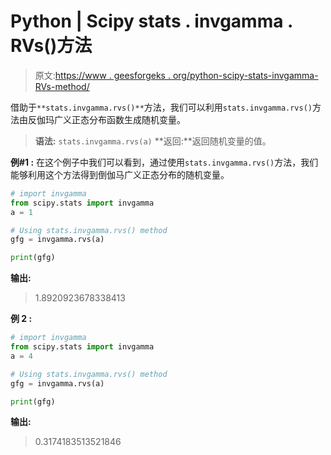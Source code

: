 # Python | Scipy stats . invgamma . RVs()方法

> 原文:[https://www . geesforgeks . org/python-scipy-stats-invgamma-RVs-method/](https://www.geeksforgeeks.org/python-scipy-stats-invgamma-rvs-method/)

借助于`**stats.invgamma.rvs()**`方法，我们可以利用`stats.invgamma.rvs()`方法由反伽玛广义正态分布函数生成随机变量。

> **语法:** `stats.invgamma.rvs(a)`
> **返回:**返回随机变量的值。

**例#1 :**
在这个例子中我们可以看到，通过使用`stats.invgamma.rvs()`方法，我们能够利用这个方法得到倒伽马广义正态分布的随机变量。

```py
# import invgamma
from scipy.stats import invgamma
a = 1

# Using stats.invgamma.rvs() method
gfg = invgamma.rvs(a)

print(gfg)
```

**输出:**

> 1.8920923678338413

**例 2 :**

```py
# import invgamma
from scipy.stats import invgamma
a = 4

# Using stats.invgamma.rvs() method
gfg = invgamma.rvs(a)

print(gfg)
```

**输出:**

> 0.3174183513521846